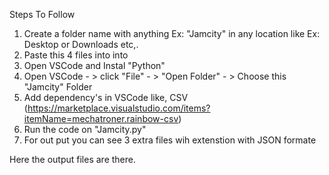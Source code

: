 Steps To Follow

1. Create a folder name with anything Ex: "Jamcity" in any location like Ex: Desktop or Downloads etc,.
2. Paste this 4 files into into
3. Open VSCode and Instal "Python"
4. Open VSCode - > click "File" - > "Open Folder" - > Choose this "Jamcity" Folder
5. Add dependency's in VSCode like, CSV (https://marketplace.visualstudio.com/items?itemName=mechatroner.rainbow-csv)
6. Run the code on "Jamcity.py"
7. For out put you can see 3 extra files wih extenstion with JSON formate

Here the output files are there.


